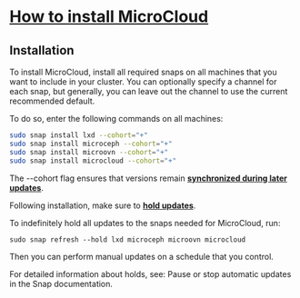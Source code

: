 # **[How to install MicroCloud](<https://documentation.ubuntu.com/microcloud/latest/microcloud/how-to/install/#howto-install>)**

## Installation

To install MicroCloud, install all required snaps on all machines that you want to include in your cluster. You can optionally specify a channel for each snap, but generally, you can leave out the channel to use the current recommended default.

To do so, enter the following commands on all machines:

```bash
sudo snap install lxd --cohort="+"
sudo snap install microceph --cohort="+"
sudo snap install microovn --cohort="+"
sudo snap install microcloud --cohort="+"
```

The --cohort flag ensures that versions remain **[synchronized during later updates](https://documentation.ubuntu.com/microcloud/latest/microcloud/how-to/update_upgrade/#howto-update-sync)**.

Following installation, make sure to **[hold updates](https://documentation.ubuntu.com/microcloud/latest/microcloud/how-to/update_upgrade/#howto-update-hold)**.

To indefinitely hold all updates to the snaps needed for MicroCloud, run:

`sudo snap refresh --hold lxd microceph microovn microcloud`

Then you can perform manual updates on a schedule that you control.

For detailed information about holds, see: Pause or stop automatic updates in the Snap documentation.
